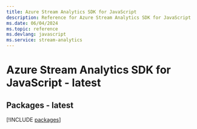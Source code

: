 ```yaml
---
title: Azure Stream Analytics SDK for JavaScript
description: Reference for Azure Stream Analytics SDK for JavaScript
ms.date: 06/04/2024
ms.topic: reference
ms.devlang: javascript
ms.service: stream-analytics
---
```

# Azure Stream Analytics SDK for JavaScript - latest
## Packages - latest
[!INCLUDE [packages](stream-analytics-index.md)]